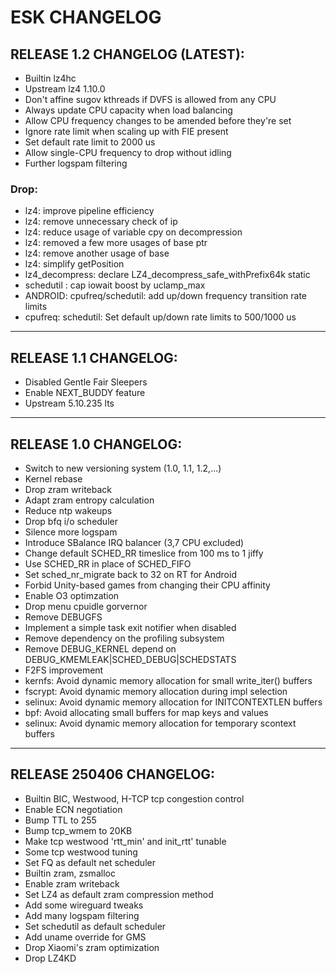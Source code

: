 # ESK CHANGELOG
## RELEASE 1.2 CHANGELOG (LATEST):
- Builtin lz4hc
- Upstream lz4 1.10.0
- Don't affine sugov kthreads if DVFS is allowed from any CPU
- Always update CPU capacity when load balancing
- Allow CPU frequency changes to be amended before they're set
- Ignore rate limit when scaling up with FIE present
- Set default rate limit to 2000 us
- Allow single-CPU frequency to drop without idling
- Further logspam filtering
### Drop:
- lz4: improve pipeline efficiency
- lz4: remove unnecessary check of ip
- lz4: reduce usage of variable cpy on decompression
- lz4: removed a few more usages of base ptr
- lz4: remove another usage of base
- lz4: simplify getPosition
- lz4_decompress: declare LZ4_decompress_safe_withPrefix64k static
- schedutil : cap iowait boost by uclamp_max
- ANDROID: cpufreq/schedutil: add up/down frequency transition rate limits
- cpufreq: schedutil: Set default up/down rate limits to 500/1000 us

-----------------------------------------------------

## RELEASE 1.1 CHANGELOG:
- Disabled Gentle Fair Sleepers
- Enable NEXT_BUDDY feature
- Upstream 5.10.235 lts

-----------------------------------------------------

## RELEASE 1.0 CHANGELOG:
- Switch to new versioning system (1.0, 1.1, 1.2,...)
- Kernel rebase
- Drop zram writeback
- Adapt zram entropy calculation
- Reduce ntp wakeups
- Drop bfq i/o scheduler
- Silence more logspam
- Introduce SBalance IRQ balancer (3,7 CPU excluded)
- Change default SCHED_RR timeslice from 100 ms to 1 jiffy
- Use SCHED_RR in place of SCHED_FIFO
- Set sched_nr_migrate back to 32 on RT for Android
- Forbid Unity-based games from changing their CPU affinity
- Enable O3 optimzation
- Drop menu cpuidle gorvernor
- Remove DEBUGFS
- Implement a simple task exit notifier when disabled
- Remove dependency on the profiling subsystem
- Remove DEBUG_KERNEL depend on DEBUG_KMEMLEAK|SCHED_DEBUG|SCHEDSTATS
- F2FS improvement
- kernfs: Avoid dynamic memory allocation for small write_iter() buffers
- fscrypt: Avoid dynamic memory allocation during impl selection
- selinux: Avoid dynamic memory allocation for INITCONTEXTLEN buffers
- bpf: Avoid allocating small buffers for map keys and values
- selinux: Avoid dynamic memory allocation for temporary scontext buffers

-----------------------------------------------------

## RELEASE 250406 CHANGELOG:
- Builtin BIC, Westwood, H-TCP tcp congestion control
- Enable ECN negotiation
- Bump TTL to 255
- Bump tcp_wmem to 20KB
- Make tcp westwood 'rtt_min' and init_rtt' tunable
- Some tcp westwood tuning
- Set FQ as default net scheduler
- Builtin zram, zsmalloc
- Enable zram writeback
- Set LZ4 as default zram compression method
- Add some wireguard tweaks
- Add many logspam filtering
- Set schedutil as default scheduler
- Add uname override for GMS
- Drop Xiaomi's zram optimization
- Drop LZ4KD

